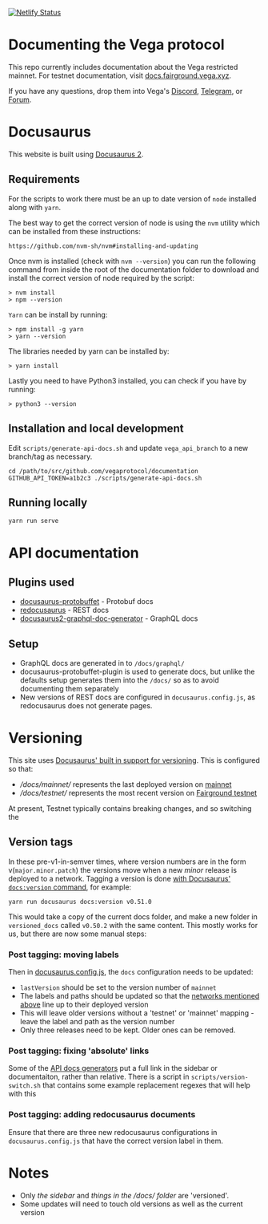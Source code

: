 [![Netlify Status](https://api.netlify.com/api/v1/badges/5c36333c-e63e-4bb3-8819-ef16ff2183de/deploy-status)](https://app.netlify.com/sites/vega-docusaurus/deploys)


# Documenting the Vega protocol

This repo currently includes documentation about the Vega restricted mainnet. For testnet documentation, visit [docs.fairground.vega.xyz](https://docs.fairground.vega.xyz).

If you have any questions, drop them into Vega's [Discord](https://vega.xyz/discord), [Telegram](https://t.me/vegacommunity), or [Forum](https://community.vega.xyz).

# Docusaurus

This website is built using [Docusaurus 2](https://docusaurus.io/).

## Requirements
For the scripts to work there must be an up to date version of `node` installed along with `yarn`.

The best way to get the correct version of node is using the `nvm` utility which can be installed from these instructions:

`https://github.com/nvm-sh/nvm#installing-and-updating`

Once nvm is installed (check with `nvm --version`) you can run the following command from inside the root of the documentation folder to download and install the correct version of node required by the script:

```
> nvm install
> npm --version
```

`Yarn` can be install by running:

```
> npm install -g yarn
> yarn --version
```

The libraries needed by yarn can be installed by:

```
> yarn install
```

Lastly you need to have Python3 installed, you can check if you have by running:

```
> python3 --version
```


## Installation and local development

Edit `scripts/generate-api-docs.sh` and update `vega_api_branch` to a new branch/tag as necessary.

```console
cd /path/to/src/github.com/vegaprotocol/documentation
GITHUB_API_TOKEN=a1b2c3 ./scripts/generate-api-docs.sh
```

## Running locally

```console
yarn run serve
```

# API documentation

## Plugins used
- [docusaurus-protobuffet](https://www.npmjs.com/package/docusaurus-protobuffet) - Protobuf docs
- [redocusaurus](https://www.npmjs.com/package/redocusaurus) - REST docs
- [docusaurus2-graphql-doc-generator](https://www.npmjs.com/package/@edno/docusaurus2-graphql-doc-generator) - GraphQL docs

## Setup
- GraphQL docs are generated in to `/docs/graphql/`
- docusaurus-protobuffet-plugin is used to generate docs, but unlike the defaults setup generates them into the `/docs/` so as to avoid documenting them separately
- New versions of REST docs are configured in `docusaurus.config.js`, as redocusaurus does not generate pages.

# Versioning
This site uses [Docusaurus' built in support for versioning](https://docusaurus.io/docs/versioning). This is configured so that:

* */docs/mainnet/* represents the last deployed version on [mainnet](https://blog.vega.xyz/what-to-expect-from-restricted-mainnet-616086d9fdaf)
* */docs/testnet/* represents the most recent version on [Fairground testnet](https://fairground.wtf)

At present, Testnet typically contains breaking changes, and so switching the

## Version tags
In these pre-v1-in-semver times, where version numbers are in the form v(`major.minor.patch`) the versions move when a new *minor* release is deployed to a network. Tagging a version is done [with Docusaurus' `docs:version` command](https://docusaurus.io/docs/versioning#tagging-a-new-version), for example:

```
yarn run docusaurus docs:version v0.51.0
```

This would take a copy of the current docs folder, and make a new folder in `versioned_docs` called `v0.50.2` with the same content. This mostly works for us, but there are now some manual steps:

### Post tagging: moving labels
Then in [docusaurus.config.js](https://github.com/vegaprotocol/documentation/blob/main/docusaurus.config.js#L196-L210), the `docs` configuration needs to be updated:
- `lastVersion` should be set to the version number of `mainnet`
- The labels and paths should be updated so that the [networks mentioned above](#versioning) line up to their deployed version
- This will leave older versions without a 'testnet' or 'mainnet' mapping - leave the label and path as the version number
- Only three releases need to be kept. Older ones can be removed.

### Post tagging: fixing 'absolute' links
Some of the [API docs generators](#plugins-used) put a full link in the sidebar or documentaiton, rather than relative. There is a script in `scripts/version-switch.sh` that contains some example replacement regexes that will help with this

### Post tagging: adding redocusaurus documents
Ensure that there are three new redocusaurus configurations in `docusaurus.config.js` that have the correct version label in them.

# Notes
- Only *the sidebar* and *things in the /docs/ folder* are 'versioned'.
- Some updates will need to touch old versions as well as the current version

